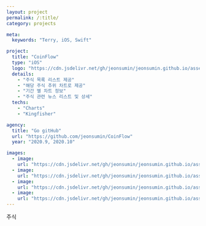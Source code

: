 ```yaml
---
layout: project
permalink: /:title/
category: projects

meta:
  keywords: "Terry, iOS, Swift"

project:
  title: "CoinFlow"
  type: "iOS"
  logo: "https://cdn.jsdelivr.net/gh/jeonsumin/jeonsumin.github.io/assets/images/projects/CoinFlow/CoinFlow.jpg"
  details:
    - "주식 목록 리스트 제공"
    - "해당 주식 추위 차트로 제공"
    - "기간 별 차트 정보"
    - "주식 관련 뉴스 리스트 및 상세"
  techs: 
    - "Charts"
    - "Kingfisher"

agency:
  title: "Go gitHub"
  url: "https://github.com/jeonsumin/CoinFlow"
  year: "2020.9, 2020.10"

images:
  - image:
    url: "https://cdn.jsdelivr.net/gh/jeonsumin/jeonsumin.github.io/assets/images/projects/CoinFlow/CoinFlow_chart.png"
  - image:
    url: "https://cdn.jsdelivr.net/gh/jeonsumin/jeonsumin.github.io/assets/images/projects/CoinFlow/CoinFlow_chartDetail.png"
  - image:
    url: "https://cdn.jsdelivr.net/gh/jeonsumin/jeonsumin.github.io/assets/images/projects/CoinFlow/CoinFlow_news.png"
  - image:
    url: "https://cdn.jsdelivr.net/gh/jeonsumin/jeonsumin.github.io/assets/images/projects/CoinFlow/CoinFlow_newsDetail.png"
---
```

<p>주식</p>